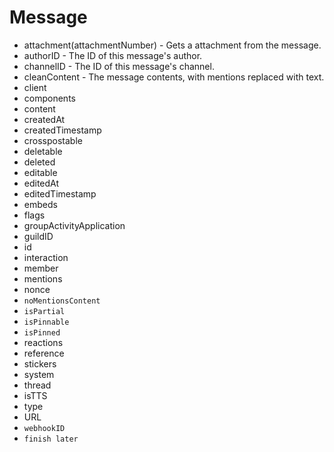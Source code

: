 # Message





* attachment\(attachmentNumber\) - Gets a attachment from the message.
* authorID - The ID of this message's author.
* channelID - The ID of this message's channel. 
* cleanContent - The message contents, with mentions replaced with text.
* client
* components
* content
* createdAt
* createdTimestamp
* crosspostable
* deletable
* deleted
* editable
* editedAt
* editedTimestamp
* embeds
* flags
* groupActivityApplication
* guildID
* id
* interaction
* member
* mentions
* nonce
* `noMentionsContent`
* `isPartial`
* `isPinnable`
* `isPinned`
* reactions
* reference
* stickers
* system
* thread
* isTTS
* type
* URL
* `webhookID`
* `finish later`

